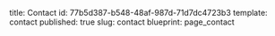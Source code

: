 title: Contact
id: 77b5d387-b548-48af-987d-71d7dc4723b3
template: contact
published: true
slug: contact
blueprint: page_contact
